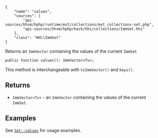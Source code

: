``` yamlmeta
{
    "name": "values",
    "sources": [
        "api-sources/hhvm/hphp/runtime/ext/collections/ext_collections-set.php",
        "api-sources/hhvm/hphp/hack/hhi/collections/ImmSet.hhi"
    ],
    "class": "HH\\ImmSet"
}
```




Returns an ` ImmVector ` containing the values of the current `` ImmSet ``




``` Hack
public function values(): ImmVector<Tv>;
```




This method is interchangeable with ` toImmVector() ` and `` keys() ``.




## Returns




+ ` ImmVector<Tv> ` - an `` ImmVector `` containing the values of the current ``` ImmSet ```.




## Examples




See [` Set::values `](</hack/reference/class/Set/values/#examples>) for usage examples.
<!-- HHAPIDOC -->
